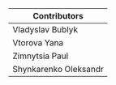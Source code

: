 | Contributors         	|
|----------------------	|
| Vladyslav Bublyk   	|
| Vtorova Yana         	|
| Zimnytsia Paul       	|
| Shynkarenko Oleksandr	|
